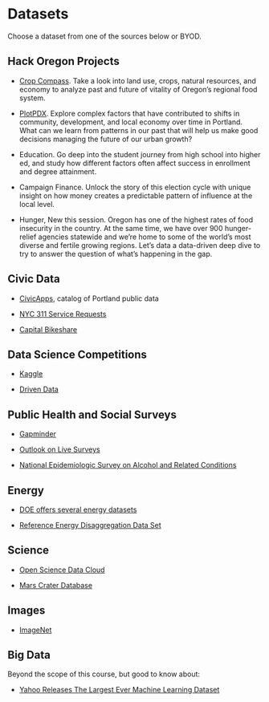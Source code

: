 # Datasets

Choose a dataset from one of the sources below or BYOD. 

## Hack Oregon Projects

* [Crop Compass](http://api.cropcompass.org/). Take a look into land use, crops, natural resources, and economy to analyze past and future of vitality of Oregon’s regional food system.

* [PlotPDX](http://ec2-52-88-193-136.us-west-2.compute.amazonaws.com/services/). Explore complex factors that have contributed to shifts in community, development, and local economy over time in Portland. What can we learn from patterns in our past that will help us make good decisions managing the future of our urban growth?

* Education. Go deep into the student journey from high school into higher ed, and study how different factors often affect success in enrollment and degree attainment.

* Campaign Finance. Unlock the story of this election cycle with unique insight on how money creates a predictable pattern of influence at the local level.

* Hunger, New this session. Oregon has one of the highest rates of food insecurity in the country. At the same time, we have over 900 hunger-relief agencies statewide and we’re home to some of the world’s most diverse and fertile growing regions.  Let’s data a data-driven deep dive to try to answer the question of what’s happening in the gap.


## Civic Data

* [CivicApps](http://www.civicapps.org/datasets), catalog of Portland public data

* [NYC 311 Service Requests](https://nycopendata.socrata.com/Social-Services/311-Service-Requests-from-2010-to-Present/erm2-nwe9)

* [Capital Bikeshare](https://www.capitalbikeshare.com/trip-history-data)


## Data Science Competitions

* [Kaggle](https://www.kaggle.com/)

* [Driven Data](http://www.drivendata.org/) 


## Public Health and Social Surveys

* [Gapminder](http://www.gapminder.org/)

* [Outlook on Live Surveys](http://www.icpsr.umich.edu/icpsrweb/RCMD/studies/35348/version/1)

* [National Epidemiologic Survey on Alcohol and Related Conditions](http://pubs.niaaa.nih.gov/publications/arh29-2/74-78.htm)


## Energy

* [DOE offers several energy datasets](http://energy.gov/data/open-energy-data)

* [Reference Energy Disaggregation Data Set](http://redd.csail.mit.edu/) 


## Science

* [Open Science Data Cloud](https://www.opensciencedatacloud.org/publicdata/)

* [Mars Crater Database](http://craters.sjrdesign.net/)


## Images

* [ImageNet](http://image-net.org/about-overview)


## Big Data

Beyond the scope of this course, but good to know about:

* [Yahoo Releases The Largest Ever Machine Learning Dataset](http://yahoolabs.tumblr.com/post/137281912191/yahoo-releases-the-largest-ever-machine-learning)
